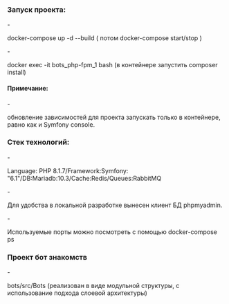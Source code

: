 <h3>Запуск проекта:</h3>
- <p>docker-compose up -d --build ( потом docker-compose start/stop )</p>
- <p>docker exec -it bots_php-fpm_1 bash (в контейнере запустить composer install)</p>

<h4>Примечание:</h4> 
- <p>обновление зависимостей для проекта запускать только в контейнере, равно как и Symfony console.</p>

<h3>Стек технологий:</h3>
- <p> Language: PHP 8.1.7/Framework:Symfony: "6.1"/DB:Mariadb:10.3/Cache:Redis/Queues:RabbitMQ</p>
- <p>Для удобства в локальной разработке вынесен клиент БД phpmyadmin.</p>
- <p>Используемые порты можно посмотреть с помощью docker-compose ps </p>


<h3>Проект бот знакомств</h3>
- <p>bots/src/Bots  (реализован в виде модульной структуры, с использование подхода слоевой архитектуры)</p>


